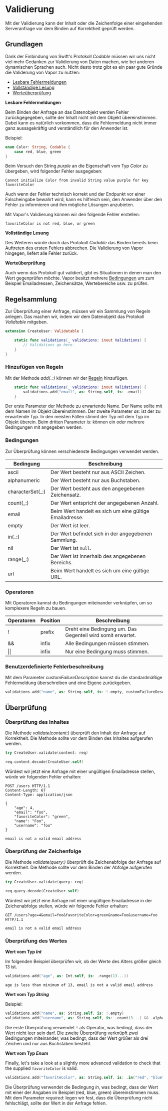 # Validierung

Mit der Validierung kann der Inhalt oder die Zeichenfolge einer eingehenden Serveranfrage vor dem Binden auf Korrektheit geprüft werden.

## Grundlagen 

Dank der Einbindung von Swift's Protokoll _Codable_ müssen wir uns nicht viel mehr Gedanken zur Validierung von Daten machen, wie bei anderen dynamischen Sprachen auch. Nicht desto trotz gibt es ein paar gute Gründe die Validerung von Vapor zu nutzen:

- [Lesbare Fehlermeldungen]()
- [Vollständige Lesung]()
- [Werteüberprüfung]()

**Lesbare Fehlermeldungen**

Beim Binden der Anfrage an das Datenobjekt werden Fehler zurückgegegeben, sollte der Inhalt nicht mit dem Objekt übereinstimmen. Dabei kann es natürlich vorkommen, dass die Fehlermeldung nicht immer ganz aussagekräftig und verständlich für den Anwender ist.

Beispiel:

```swift
enum Color: String, Codable {
    case red, blue, green
}
```

Beim Versuch den String *purple* an die Eigenschaft vom Typ *Color* zu übergeben, wird folgender Fehler ausgegeben:

```
Cannot initialize Color from invalid String value purple for key favoriteColor
```

Auch wenn der Fehler technisch korrekt und der Endpunkt vor einer Falscheingabe bewahrt wird, kann es hilfreich sein, den Anwender über den Fehler zu informieren und ihm mögliche Lösungen anzubieten.

Mit Vapor's Validierung können wir den folgende Fehler erstellen:

```
favoriteColor is not red, blue, or green
```

**Vollständige Lesung**

Des Weiteren würde durch das Protokoll _Codable_ das Binden bereits beim Auftreten des ersten Fehlers abbrechen. Die Validierung von Vapor hingegen, liefert alle Fehler zurück.

**Werteüberprüfung**

Auch wenn das Protokoll gut validiert, gibt es Situationen in denen man den Wert gegenprüfen möchte. Vapor besitzt mehrere [Bedingungen](#bedingungen) um zum Beispiel Emailadressen, Zeichensätze, Wertebereiche usw. zu prüfen.

## Regelsammlung

Zur Überprüfung einer Anfrage, müssen wir ein Sammlung von Regeln anlegen. Das machen wir, indem wir dem Datenobjekt das Protokoll *Validtable* mitgeben.

```swift
extension CreateUser: Validatable {

    static func validations(_ validations: inout Validations) {
        // Validations go here.
    }
}
```

### Hinzufügen von Regeln

Mit der Methode *add(_:)* können wir der [Regeln]() hinzufügen.

```swift
    static func validations(_ validations: inout Validations) {
        validations.add("email", as: String.self, is: .email)
    }
```

Der erste Parameter der Methode zu erwartende Name. Der Name sollte mit dem Namen im Objekt übereinstimmen. Der zweite Parameter _as:_ ist der zu erwartende Typ. In den meisten Fällen stimmt der Typ mit dem Typ im Objekt überein. Beim dritten Parameter _is:_ können ein oder mehrere Bedingungen mit angegeben werden.

### Bedingungen

Zur Überprüfung können verschiedenste Bedingungen verwendet werden.

|Bedingung       |Beschreibung                                           |
|----------------|-------------------------------------------------------|
|ascii           |Der Wert besteht nur aus ASCII Zeichen.                |
|alphanumeric    |Der Wert besteht nur aus Buchstaben.                   |
|characterSet(_:)|Der Wert besteht aus den angegebenen Zeichensatz.      |
|count(_:)       |Der Wert entspricht der angegebenen Anzahl.            |
|email           |Beim Wert handelt es sich um eine gültige Emailadresse.|
|empty           |Der Wert ist leer.                                     |
|in(_:)          |Der Wert befindet sich in der angegebenen Sammlung.    |
|nil             |Der Wert ist `null`.                                   |
|range(_:)       |Der Wert ist innerhalb des angegebenen Bereichs.       |
|url             |Beim Wert handelt es sich um eine gültige URL.         |

### Operatoren

Mit Operatoren kannst du Bedingungen miteinander verknüpfen, um so komplexere Regeln zu bauen.

|Operatoren|Position|Beschreibung                                               |
|----------|--------|-----------------------------------------------------------|
|!         |prefix  |Dreht eine Bedingung um. Das Gegenteil wird somit erwartet.|
|&&        |infix   |Alle Bedingungen müssen stimmen.                           |
|\|\|      |infix   |Nur eine Bedingung muss stimmen.                           |

### Benutzerdefinierte Fehlerbeschreibung

Mit dem Parameter _customFailureDescription_ kannst du die standardmäßige Fehlermeldung überschreiben und eine Eigene zurückgeben.

```swift
validations.add("name", as: String.self, is: !.empty, customFailureDescription: "Provided name is empty!")
```

## Überprüfung

### Überprüfung des Inhaltes

Die Methode *validate(content:)* überprüft den Inhalt der Anfrage auf Korrektheit. Die Methode sollte vor dem Binden des Inhaltes aufgerufen werden.

```swift
try CreateUser.validate(content: req)

req.content.decode(CreateUser.self)
```

Würdest wir jetzt eine Anfrage mit einer ungültigen Emailadresse stellen, würde wir folgenden Fehler erhalten:

```http
POST /users HTTP/1.1
Content-Length: 67
Content-Type: application/json

{
    "age": 4,
    "email": "foo",
    "favoriteColor": "green",
    "name": "Foo",
    "username": "foo"
}
```

```
email is not a valid email address
```

### Überprüfung der Zeichenfolge

Die Methode *validate(query:)* überprüft die Zeichenabfolge der Anfrage auf Korrektheit. Die Methode sollte vor dem Binden der Abfolge aufgerufen werden.

```swift
try CreateUser.validate(query: req)

req.query.decode(CreateUser.self)
```

Würdest wir jetzt eine Anfrage mit einer ungültigen Emailadresse in der Zeichenabfolge stellen, würde wir folgende Fehler erhalten:

```http
GET /users?age=4&email=foo&favoriteColor=green&name=Foo&username=foo HTTP/1.1

```

```
email is not a valid email address
```

### Überprüfung des Wertes


**Wert vom Typ *Int***

Im folgenden Beispiel überprüfen wir, ob der Werte des Alters größer gleich 13 ist.

```swift
validations.add("age", as: Int.self, is: .range(13...))
```

```
age is less than minimum of 13, email is not a valid email address
```

**Wert vom Typ *String***

Beispiel:

```swift
validations.add("name", as: String.self, is: !.empty)
validations.add("username", as: String.self, is: .count(3...) && .alphanumeric)
```

Die erste Überprüfung verwendet `!` als Operator, was bedingt, dass der Wert nicht leer sein darf. Die zweite Überprüfung verknüpft zwei Bedingungen miteinander, was bedingt, dass der Wert größer als drei Zeichen und nur aus Buchstaben besteht.

**Wert vom Typ *Enum***

Finally, let's take a look at a slightly more advanced validation to check that the supplied `favoriteColor` is valid.

```swift
validations.add("favoriteColor", as: String.self, is: .in("red", "blue", "green"), required: false)
```

Die Überprüfung verwendet die Bedingung *in*, was bedingt, dass der Wert mit einer der Angaben im Beispiel (red, blue, green) übereinstimmen muss. Mit dem Parameter *required:* legen wir fest, dass die Überprüfung nicht fehlschlägt, sollte der Wert in der Anfrage fehlen.